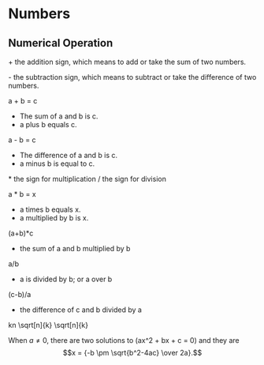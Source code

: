 # Numbers
## Numerical Operation
\+ the addition sign, which means to add or take the sum of two numbers.

\- the subtraction sign, which means to subtract or take the difference of two numbers.

a + b = c

* The sum of a and b is c.
* a plus b equals c.

a - b = c

* The difference of a and b is c.
* a minus b is equal to c.

\* the sign for multiplication
\/ the sign for division

a * b = x

* a times b equals x.
* a multiplied by b is x.

(a+b)*c

* the sum of a and b multiplied by b
 
a/b

* a is divided by b; or a over b

(c-b)/a

* the difference of c and b divided by a


kn	\sqrt[n]{k}
\\sqrt[n]{k}

When $a \ne 0$, there are two solutions to \(ax^2 + bx + c = 0\) and they are
$$x = {-b \pm \sqrt{b^2-4ac} \over 2a}.$$